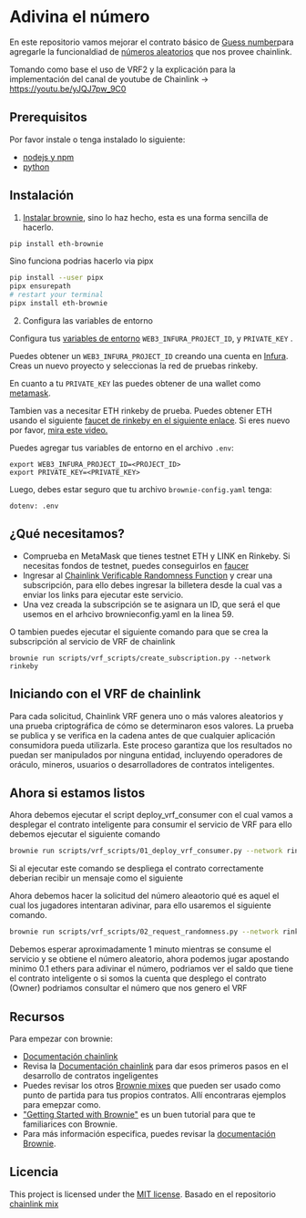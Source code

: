 # Adivina el número

En este repositorio vamos mejorar el contrato básico de [Guess number](https://github.com/camohe90/guess_number)para agregarle la funcionaldiad de [números aleatorios](https://www.youtube.com/watch?v=eRzLNfn4LGc&feature=emb_imp_woyt) que nos provee chainlink.

Tomando como base el uso de VRF2 y la explicación para la implementación del canal de youtube de Chainlink -> https://youtu.be/yJQJ7pw_9C0

## Prerequisitos

Por favor instale o tenga instalado lo siguiente:

- [nodejs y npm](https://nodejs.org/en/download/)
- [python](https://www.python.org/downloads/)

## Instalación

1. [Instalar brownie](https://eth-brownie.readthedocs.io/en/stable/install.html), sino lo haz hecho, esta es una forma sencilla de hacerlo.


```bash
pip install eth-brownie
```
Sino funciona podrias hacerlo via pipx
```bash
pip install --user pipx
pipx ensurepath
# restart your terminal
pipx install eth-brownie
```

2. Configura las variables de entorno

Configura tus [variables de entorno](https://www.twilio.com/blog/2017/01/how-to-set-environment-variables.html) `WEB3_INFURA_PROJECT_ID`, y `PRIVATE_KEY` . 

Puedes obtener un `WEB3_INFURA_PROJECT_ID` creando una cuenta en [Infura](https://infura.io/). Creas un nuevo proyecto y seleccionas la red de pruebas rinkeby. 

En cuanto a tu `PRIVATE_KEY` las puedes obtener de una wallet como [metamask](https://metamask.io/). 

Tambien vas a necesitar ETH rinkeby de prueba. Puedes obtener ETH usando el siguiente [faucet de rinkeby en el siguiente enlace](https://faucets.chain.link/rinkeby). 
Si eres nuevo por favor, [mira este video.](https://www.youtube.com/watch?v=P7FX_1PePX0)

Puedes agregar tus variables de entorno en el archivo `.env`:

```
export WEB3_INFURA_PROJECT_ID=<PROJECT_ID>
export PRIVATE_KEY=<PRIVATE_KEY>
```

Luego, debes estar seguro que tu archivo `brownie-config.yaml` tenga:

```
dotenv: .env
```

## ¿Qué necesitamos?

- Comprueba en MetaMask que tienes testnet ETH y LINK en Rinkeby. Si necesitas fondos de testnet, puedes conseguirlos en [faucer](faucets.chain.link)
- Ingresar al [Chainlink Verificable Randomness Function](https://vrf.chain.link/) y crear una subscripción, para ello debes ingresar la billetera desde la cual vas a enviar los links para ejecutar este servicio. 
- Una vez creada la subscripción se te asignara un ID, que será el que usemos en el arhcivo brownieconfig.yaml en la linea 59.

O tambien puedes ejecutar el siguiente comando para que se crea la subscripción al servicio de VRF de chainlink

```
brownie run scripts/vrf_scripts/create_subscription.py --network rinkeby
```

## Iniciando con el VRF de chainlink

Para cada solicitud, Chainlink VRF genera uno o más valores aleatorios y una prueba criptográfica de cómo se determinaron esos valores. La prueba se publica y se verifica en la cadena antes de que cualquier aplicación consumidora pueda utilizarla. Este proceso garantiza que los resultados no puedan ser manipulados por ninguna entidad, incluyendo operadores de oráculo, mineros, usuarios o desarrolladores de contratos inteligentes.


## Ahora si estamos listos 

Ahora debemos ejecutar el script deploy_vrf_consumer con el cual vamos a desplegar el contrato inteligente para consumir el servicio de VRF para ello debemos ejecutar el siguiente comando

```bash
brownie run scripts/vrf_scripts/01_deploy_vrf_consumer.py --network rinkeby 
```

Si al ejecutar este comando se despliega el contrato correctamente deberian recibir un mensaje como el siguiente

Ahora debemos hacer la solicitud del número aleaotorio qué es aquel el cual los jugadores intentaran adivinar, para ello usaremos el siguiente comando.

```bash
brownie run scripts/vrf_scripts/02_request_randomness.py --network rinkeby
```

Debemos esperar aproximadamente 1 minuto mientras se consume el servicio y se obtiene el número aleatorio, ahora podemos jugar apostando minimo 0.1 ethers para adivinar el número, podriamos ver el saldo que tiene el contrato inteligente o si somos la cuenta que desplego el contrato (Owner) podriamos consultar el número que nos genero el VRF


## Recursos

Para empezar con brownie:

* [Documentación chainlink](https://docs.chain.link/docs)
* Revisa la [Documentación chainlink](https://docs.chain.link/docs) para dar esos primeros pasos en el desarrollo de contratos ingeligentes
* Puedes revisar los otros [Brownie mixes](https://github.com/brownie-mix/) que pueden ser usado como punto de partida para tus propios contratos. Allí encontraras ejemplos para emepzar como.
* ["Getting Started with Brownie"](https://medium.com/@iamdefinitelyahuman/getting-started-with-brownie-part-1-9b2181f4cb99) es un buen tutorial para que te familiarices con Brownie.
* Para más información especifica, puedes revisar la [documentación Brownie](https://eth-brownie.readthedocs.io/en/stable/).

## Licencia

This project is licensed under the [MIT license](LICENSE).
Basado en el repositorio [chainlink mix](https://github.com/smartcontractkit/chainlink-mix)

